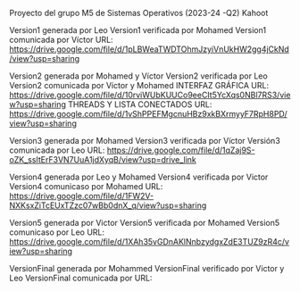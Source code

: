 Proyecto del grupo M5 de Sistemas Operativos (2023-24 -Q2)
Kahoot

Version1 generada por Leo
Version1 verificada por Mohamed
Version1 comunicada por Víctor URL: https://drive.google.com/file/d/1pLBWeaTWDTOhmJzyiVnUkHW2gg4jCkNd/view?usp=sharing

Version2 generada por Mohamed y Víctor
Version2 verificada por Leo
Version2 comunicada por Víctor y Mohamed
INTERFAZ GRÁFICA URL: https://drive.google.com/file/d/10rviWUbKUUCo9eeCIt5YcXqs0NBl7RS3/view?usp=sharing
THREADS Y LISTA CONECTADOS URL: https://drive.google.com/file/d/1vShPPEFMgcnuHBz9xkBXrmyyF7RpH8PD/view?usp=sharing

Version3 generada por Mohamed
Version3 verificada por Víctor
Versión3 comunicada por Leo URL: https://drive.google.com/file/d/1qZaj9S-oZK_ssItErF3VN7UuA1jdXyqB/view?usp=drive_link


Version4 generada por Leo y Mohamed
Version4 verificada por Victor
Version4 comunicaso por Mohamed URL: https://drive.google.com/file/d/1FW2V-NXKsxZiTcEUxTZzc07wBb0dnX_q/view?usp=sharing

Version5 generada por Victor
Version5 verificada por Mohamed 
Version5 comunicaso por Leo URL: https://drive.google.com/file/d/1XAh35vGDnAKlNnbzydgxZdE3TUZ9zR4c/view?usp=sharing

VersionFinal generada por Mohammed 
VersionFinal verificado por Victor y Leo
VersionFinal comunicada por  URL: